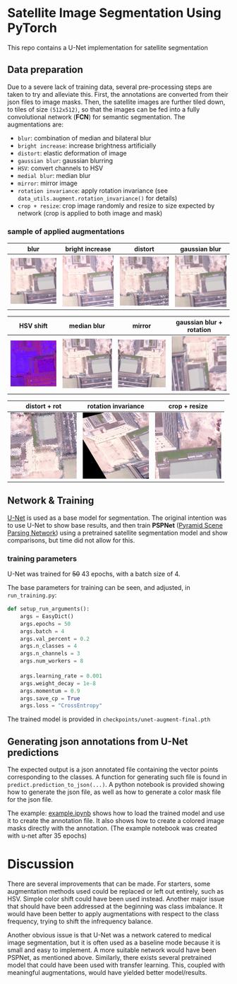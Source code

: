 # Satellite Image Segmentation Using PyTorch # 

This repo contains a U-Net implementation for satellite segmentation 


## Data preparation ##

Due to a severe lack of training data, several pre-processing steps are taken to try and 
alleviate this. First, the annotations are converted from their json files to image masks. Then, the satellite images are further tiled
down, to tiles of size `(512x512)`, so that the images can be fed into a fully convolutional network (**FCN**) for semantic segmentation.
The augmentations are: 
  - `blur`: combination of median and bilateral blur
  - `bright increase`: increase brightness artificially
  - `distort`: elastic deformation of image
  - `gaussian blur`: gaussian blurring
  - `HSV`: convert channels to HSV
  - `medial blur`: median blur
  - `mirror`: mirror image
  - `rotation invariance`: apply rotation invariance (see `data_utils.augment.rotation_invariance()` for details)
  - `crop + resize`: crop image randomly and resize to size expected by network (crop is applied to both image and mask)

### sample of applied augmentations ###

blur |  bright increase  | distort  |  gaussian blur | 
:-------------------------:|:-------------------------:|:-------------------------:|:-------------------------:
![](docs/images/0_0-0_0-blur.png) |  ![](docs/images/0_0-0_0-bright.png)  |  ![](docs/images/0_0-0_0-distort.png) |  ![](docs/images/0_0-0_0-gauss.png) | 


| HSV shift  |  median blur  | mirror  |  gaussian blur + rotation
:-------------------------:|:-------------------------:|:-------------------------:|:-------------------------:
![](docs/images/0_0-0_0-hsv.png) |  ![](docs/images/0_0-0_0-med-blur.png)  |  ![](docs/images/0_0-0_0-mirror.png) |  ![](docs/images/0_0-0_0-gauss-rot.png)

| distort + rot  |  rotation invariance  | crop + resize  
:-------------------------:|:-------------------------:|:-------------------------:
![](docs/images/0_0-0_0-distort-rt.png) |  ![](docs/images/0_0-0_0-rt-inv.png)  |  ![](docs/images/0_0-0_0-crop-resize.png) 


## Network & Training ##

[U-Net](https://arxiv.org/abs/1505.04597) is used as a base model for segmentation. The original intention was to use U-Net to show base results,
and then train **PSPNet** ([Pyramid Scene Parsing Network](https://arxiv.org/abs/1612.01105)) using a pretrained satellite segmentation model and show comparisons, but time did not allow for this. 

### training parameters ###

U-Net was trained for ~~50~~ 43 epochs, with a batch size of 4.

The base parameters for training can be seen, and adjusted, in `run_training.py`:


```python
def setup_run_arguments():
    args = EasyDict()
    args.epochs = 50
    args.batch = 4
    args.val_percent = 0.2
    args.n_classes = 4
    args.n_channels = 3
    args.num_workers = 8

    args.learning_rate = 0.001
    args.weight_decay = 1e-8
    args.momentum = 0.9
    args.save_cp = True
    args.loss = "CrossEntropy"
```

The trained model is provided in `checkpoints/unet-augment-final.pth`


## Generating json annotations from U-Net predictions ##

The expected output is a json annotated file containing the vector points corresponding to the classes. 
A function for generating such file is found in `predict.prediction_to_json(...)`. A python notebook
is provided showing how to generate the json file, as well as how to generate a color mask file for the json file. 

The example: [example.ipynb](https://github.com/obravo7/satellite-segmentation-pytorch/blob/master/example.ipynb) shows how
to load the trained model and use it to create the annotation file. It also shows how to create a colored image masks directly with the
annotation. (The example notebook was created with u-net after 35 epochs)


# Discussion #

There are several improvements that can be made. For starters, some augmentation methods used could be replaced 
or left out entirely, such as HSV. Simple color shift could have been used instead. Another major issue that should 
have been addressed at the beginning was class imbalance. It would have been better to apply augmentations with respect to
the class frequency, trying to shift the infrequency balance. 

Another obvious issue is that U-Net was a network catered to medical image segmentation, but it is often used as a baseline mode
because it is small and easy to implement. A more suitable network would have been PSPNet, as mentioned above. Similarly, 
there exists several pretrained model that could have been used with transfer learning. This, coupled with meaningful augmentations,
would have yielded better model/results. 
